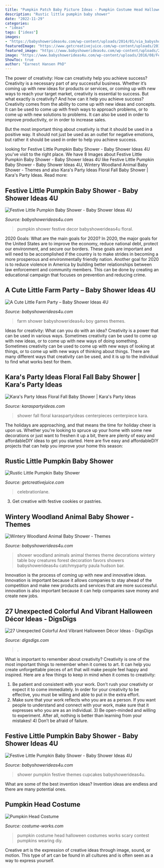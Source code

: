 ```yaml
---
title: "Pumpkin Patch Baby Picture Ideas - Pumpkin Costume Head Halloween Costumes Works Scary Contest Pumpkins Wearing Diy"
description: "Rustic little pumpkin baby shower"
date: "2022-11-29"
categories:
- "ideas"
tags: ["ideas"]
images:
- "https://babyshowerideas4u.com/wp-content/uploads/2014/01/via_babyshowerideas4u_17.jpg"
featuredImage: "https://www.getcreativejuice.com/wp-content/uploads/2014/11/FallLittlePumpkinBabyShower-29.jpg"
featured_image: "https://www.babyshowerideas4u.com/wp-content/uploads/2016/08/Festive-Little-Pumpkin-Baby-Shower-Cupcakes.jpg"
image: "https://www.babyshowerideas4u.com/wp-content/uploads/2016/08/Festive-Little-Pumpkin-Baby-Shower-Floral-Decor.jpg"
ShowToc: true
author: "Earnest Hansen PhD"
---
```



The power of creativity: How can creativity help you achieve success?
Creativity is a necessary part of any successful business. Whether it’s coming up with new ideas for products or services, or coming up with new ways to reach your target market, creativity is essential to success. But what exactly is creativity? And how can it help you achieve success?
Creativity comes from the ability to come up with new ideas and concepts. It can be used to come up with fresh ways to approach problems, or to come up with new solutions to problems. It can also be used in order to improve productivity, or in order to increase sales.

But the most important thing about creativity is that it should be used in a positive way. It should not just be used as an outlet for negative emotions, but rather it should be used in order to help you achieve success.

	

		
looking for Festive Little Pumpkin Baby Shower - Baby Shower Ideas 4U you've visit to the right place. We have 8 Images about Festive Little Pumpkin Baby Shower - Baby Shower Ideas 4U like Festive Little Pumpkin Baby Shower - Baby Shower Ideas 4U, Wintery Woodland Animal Baby Shower - Themes and also Kara&#039;s Party Ideas Floral Fall Baby Shower | Kara&#039;s Party Ideas. Read more:
		
    
## Festive Little Pumpkin Baby Shower - Baby Shower Ideas 4U

<img loading=lazy src="https://www.babyshowerideas4u.com/wp-content/uploads/2016/08/Festive-Little-Pumpkin-Baby-Shower-Floral-Decor.jpg" onerror="this.onerror=null;this.src='https://tse1.mm.bing.net/th?id=OIP.7DaD-GVLoRo_WWIeRAn5wQHaLG&amp;pid=15.1';" alt="Festive Little Pumpkin Baby Shower - Baby Shower Ideas 4U">

_Source: babyshowerideas4u.com_

>pumpkin shower festive decor babyshowerideas4u floral. 

	

2020 Goals: What are the main goals for 2020?
In 2020, the major goals for the United States are to improve the economy, reduce national debt, protect our environment, and secure our borders. These goals are important and will need to be accomplished if the country is to make strides in becoming a more prosperous and environmentally friendly nation. Another goal for 2020 is to reduce violence in America by building better relationships between law enforcement and community members. This can be done by creating an educational campaign that focuses on prevention and reducing crime.

    
## A Cute Little Farm Party – Baby Shower Ideas 4U

<img loading=lazy src="https://babyshowerideas4u.com/wp-content/uploads/2014/01/via_babyshowerideas4u_17.jpg" onerror="this.onerror=null;this.src='https://tse2.mm.bing.net/th?id=OIP.az9nIMS1OhiiUEJ6Z219qQHaLH&amp;pid=15.1';" alt="A Cute Little Farm Party – Baby Shower Ideas 4U">

_Source: babyshowerideas4u.com_

>farm shower babyshowerideas4u boy games themes. 

	

Ideas for creativity: What can you do with an idea?
Creativity is a power that can be used in various ways. Sometimes creativity can be used to come up with new ideas, or to come up with new ways of doing something. Sometimes creativity can be used to come up with new ways of looking at things, or to come up with new ways of thinking about things. There are many different ways that creativity can be used, and it is up to the individual to find what works best for them.

    
## Kara&#039;s Party Ideas Floral Fall Baby Shower | Kara&#039;s Party Ideas

<img loading=lazy src="http://karaspartyideas.com/wp-content/uploads/2017/10/Floral-Fall-Baby-Shower-via-Karas-Party-Ideas-KarasPartyIdeas.com4_.jpg" onerror="this.onerror=null;this.src='https://tse1.mm.bing.net/th?id=OIP.TtBPSxWbEE_4eHNy8fMhJwHaLH&amp;pid=15.1';" alt="Kara&#039;s Party Ideas Floral Fall Baby Shower | Kara&#039;s Party Ideas">

_Source: karaspartyideas.com_

>shower fall floral karaspartyideas centerpieces centerpiece kara. 

	

The holidays are approaching, and that means the time for holiday cheer is upon us. Whether you're looking to spruce up your home with some new decorations or just want to freshen it up a bit, there are plenty of easy and affordableDIY ideas to get you started. Here are five easy and affordableDIY projects that can help you improve your home this season: 

    
## Rustic Little Pumpkin Baby Shower

<img loading=lazy src="https://www.getcreativejuice.com/wp-content/uploads/2014/11/FallLittlePumpkinBabyShower-29.jpg" onerror="this.onerror=null;this.src='https://tse1.mm.bing.net/th?id=OIP.BX2coEw6jiwAz0ue3ZSU1QHaLH&amp;pid=15.1';" alt="Rustic Little Pumpkin Baby Shower">

_Source: getcreativejuice.com_

>celebrationlane. 

	

3. Get creative with festive cookies or pastries.

    
## Wintery Woodland Animal Baby Shower - Themes

<img loading=lazy src="http://www.babyshowerideas4u.com/wp-content/uploads/2016/01/wintery-woodland-animal-baby-shower-food-table.jpg" onerror="this.onerror=null;this.src='https://tse2.mm.bing.net/th?id=OIP.ruxPEoN65rzeMvZi1vy7IAHaJ4&amp;pid=15.1';" alt="Wintery Woodland Animal Baby Shower - Themes">

_Source: babyshowerideas4u.com_

>shower woodland animals animal themes theme decorations wintery table boy creatures forest decoration favors showers babyshowerideas4u catchmyparty paula hudson bar. 

	

Innovation is the process of coming up with new and innovative ideas. Innovation is important because it allows companies to stay ahead of the competition and make new products and services that are more successful. innovation is also important because it can help companies save money and create new jobs.

    
## 27 Unexpected Colorful And Vibrant Halloween Décor Ideas - DigsDigs

<img loading=lazy src="https://www.digsdigs.com/photos/unexpected-colorful-halloween-decor-ideas-25.jpg" onerror="this.onerror=null;this.src='https://tse3.mm.bing.net/th?id=OIP.EhmIg9uM5nbyYjVdRgwaQwHaJ7&amp;pid=15.1';" alt="27 Unexpected Colorful And Vibrant Halloween Décor Ideas - DigsDigs">

_Source: digsdigs.com_

>. 

	

What is important to remember about creativity?
Creativity is one of the most important things to remember when it comes to art. It can help you create unforgettable pieces of art that will make people feel happy and inspired. Here are a few things to keep in mind when it comes to creativity: 
1) Be patient and consistent with your work. Don’t rush your creativity or expect it to come immediately. In order for your creativity to be effective, you must be willing and able to put in the extra effort. 
2) Make sure that your work reflects who you are as a person. If you want people to understand and connect with your work, make sure that it expresses who you are as an individual. 3) Be open-minded and willing to experiment. After all, nothing is better than learning from your mistakes! 4) Don’t be afraid of failure.

    
## Festive Little Pumpkin Baby Shower - Baby Shower Ideas 4U

<img loading=lazy src="https://www.babyshowerideas4u.com/wp-content/uploads/2016/08/Festive-Little-Pumpkin-Baby-Shower-Cupcakes.jpg" onerror="this.onerror=null;this.src='https://tse2.mm.bing.net/th?id=OIP.-0j7qZSgnYdBTZp2L89FqwHaLG&amp;pid=15.1';" alt="Festive Little Pumpkin Baby Shower - Baby Shower Ideas 4U">

_Source: babyshowerideas4u.com_

>shower pumpkin festive themes cupcakes babyshowerideas4u. 

	

What are some of the best invention ideas?
Invention ideas are endless and there are many potential ones.

    
## Pumpkin Head Costume

<img loading=lazy src="http://photos.costume-works.com/full/pumpkin_head1.jpg" onerror="this.onerror=null;this.src='https://tse2.mm.bing.net/th?id=OIP.ZEscyZKyMTrqgKrtKmGHgAHaKI&amp;pid=15.1';" alt="Pumpkin Head Costume">

_Source: costume-works.com_

>pumpkin costume head halloween costumes works scary contest pumpkins wearing diy. 

	

Creative art is the expression of creative ideas through image, sound, or motion. This type of art can be found in all cultures and is often seen as a way to express yourself.

